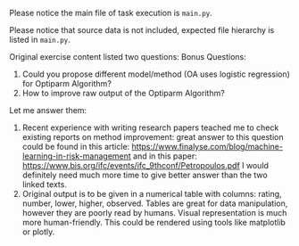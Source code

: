 Please notice the main file of task execution is `main.py`.

Please notice that source data is not included, expected file hierarchy is listed in `main.py`.

Original exercise content listed two questions:
Bonus Questions:
1. Could you propose different model/method (OA uses logistic regression) for Optiparm Algorithm?
2. How to improve raw output of the Optiparm Algorithm?
    
Let me answer them:
1. Recent experience with writing research papers teached me to check existing reports on method improvement: great answer to this question could be found in this article: https://www.finalyse.com/blog/machine-learning-in-risk-management and in this paper: https://www.bis.org/ifc/events/ifc_9thconf/Petropoulos.pdf
I would definitely need much more time to give better answer than the two linked texts.
2. Original output is to be given in a numerical table with columns: rating, number, lower, higher, observed. Tables are great for data manipulation, however they are poorly read by humans. Visual representation is much more human-friendly. This could be rendered using tools like matplotlib or plotly. 
